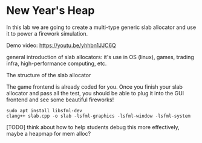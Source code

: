 # New Year's Heap

In this lab we are going to create a multi-type generic slab allocator and use it to power a firework simulation.

Demo video: https://youtu.be/yhhbn1JJC6Q

general introduction of slab allocators: it's use in OS (linux), games, trading infra, high-performance computing, etc.

The structure of the slab allocator

The game frontend is already coded for you. Once you finish your slab allocator and pass all the test, you should be able to plug it into the GUI frontend and see some beautiful fireworks!

```
sudo apt install libsfml-dev
clang++ slab.cpp -o slab -lsfml-graphics -lsfml-window -lsfml-system
```

[TODO] think about how to help students debug this more effectively, maybe a heapmap for mem alloc?